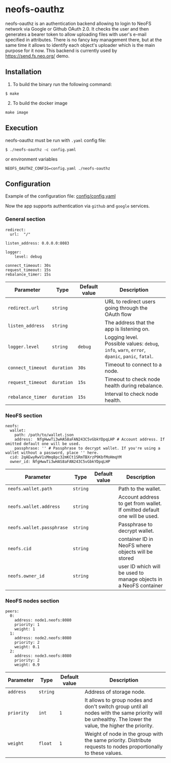 # neofs-oauthz
neofs-oauthz is an authentication backend allowing to login to NeoFS network
via Google or Github OAuth 2.0. It checks the user and then generates a bearer
token to allow uploading files with user's e-mail specified in
attributes. There is no fancy key management there, but at the same time it
allows to identify each object's uploader which is the main purpose for it
now. This backend is currently used by https://send.fs.neo.org/ demo.

## Installation
1. To build the binary run the following command:
```
$ make
```
2. To build the docker image
```
make image
```

## Execution
neofs-oauthz must be run with `.yaml` config file:
```
$ ./neofs-oauthz -c config.yaml
```
or environment variables
```
NEOFS_OAUTHZ_CONFIG=config.yaml ./neofs-oauthz
```

## Configuration
Example of the configuration file: [config/config.yaml](/config/config.yaml)

Now the app supports authentication via `github` and `google` services.

### General section
```
redirect:
  url:  "/"

listen_address: 0.0.0.0:8083

logger:
    level: debug

connect_timeout: 30s
request_timeout: 15s
rebalance_timer: 15s
```
| Parameter         | Type       | Default value | Description                                                                                        |
|-------------------|------------|---------------|----------------------------------------------------------------------------------------------------|
| `redirect.url`    | `string`   |               | URL to redirect users going through the OAuth flow                                                 |
| `listen_address`  | `string`   |               | The address that the app is listening on.                                                          |
| `logger.level`    | `string`   | `debug`       | Logging level.<br/>Possible values:  `debug`, `info`, `warn`, `error`, `dpanic`, `panic`, `fatal`. |
| `connect_timeout` | `duration` | `30s`         | Timeout to connect to a node.                                                                      |
| `request_timeout` | `duration` | `15s`         | Timeout to check node health during rebalance.                                                     |
| `rebalance_timer` | `duration` | `15s`         | Interval to check node health.                                                                     |

### NeoFS section
```
neofs:
  wallet:
    path: /path/to/wallet.json
    address:  NfgHwwTi3wHAS8aFAN243C5vGbkYDpqLHP # Account address. If omitted default one will be used.
    passphrase: '' # Passphrase to decrypt wallet. If you're using a wallet without a password, place '' here.
  cid: 2qAEwyRwV1sMmq8pc32mKCt1SRmTBXrzP9KbfMoHmqYM
  owner_id: NfgHwwTi3wHAS8aFAN243C5vGbkYDpqLHP
```
| Parameter                 | Type     | Default value | Description                                                              |
|---------------------------|----------|---------------|--------------------------------------------------------------------------|
| `neofs.wallet.path`       | `string` |               | Path to the wallet.                                                      |
| `neofs.wallet.address`    | `string` |               | Account address to get from wallet. If omitted default one will be used. |
| `neofs.wallet.passphrase` | `string` |               | Passphrase to decrypt wallet.                                            |
| `neofs.cid`               | `string` |               | container ID in NeoFS where objects will be stored                       |
| `neofs.owner_id`          | `string` |               | user ID which will be used to manage objects in a NeoFS container        |

### NeoFS nodes section
```
peers:
  0:
    address: node1.neofs:8080
    priority: 1
    weight: 1
  1:
    address: node2.neofs:8080
    priority: 2
    weight: 0.1
  2:
    address: node3.neofs:8080
    priority: 2
    weight: 0.9
```
| Parameter  | Type     | Default value | Description                                                                                                                                             |
|------------|----------|---------------|---------------------------------------------------------------------------------------------------------------------------------------------------------|
| `address`  | `string` |               | Address of storage node.                                                                                                                                |
| `priority` | `int`    | `1`           | It allows to group nodes and don't switch group until all nodes with the same priority will be unhealthy. The lower the value, the higher the priority. |
| `weight`   | `float`  | `1`           | Weight of node in the group with the same priority. Distribute requests to nodes proportionally to these values.                                        |
